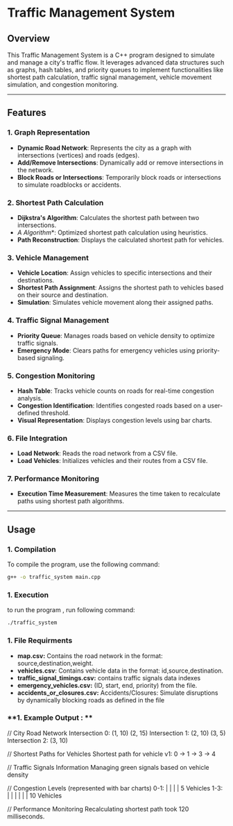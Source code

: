 # **Traffic Management System**

## **Overview**
This Traffic Management System is a C++ program designed to simulate and manage a city's traffic flow. It leverages advanced data structures such as graphs, hash tables, and priority queues to implement functionalities like shortest path calculation, traffic signal management, vehicle movement simulation, and congestion monitoring.

---

## **Features**

### **1. Graph Representation**
- **Dynamic Road Network**: Represents the city as a graph with intersections (vertices) and roads (edges).
- **Add/Remove Intersections**: Dynamically add or remove intersections in the network.
- **Block Roads or Intersections**: Temporarily block roads or intersections to simulate roadblocks or accidents.

### **2. Shortest Path Calculation**
- **Dijkstra's Algorithm**: Calculates the shortest path between two intersections.
- **A* Algorithm**: Optimized shortest path calculation using heuristics.
- **Path Reconstruction**: Displays the calculated shortest path for vehicles.

### **3. Vehicle Management**
- **Vehicle Location**: Assign vehicles to specific intersections and their destinations.
- **Shortest Path Assignment**: Assigns the shortest path to vehicles based on their source and destination.
- **Simulation**: Simulates vehicle movement along their assigned paths.

### **4. Traffic Signal Management**
- **Priority Queue**: Manages roads based on vehicle density to optimize traffic signals.
- **Emergency Mode**: Clears paths for emergency vehicles using priority-based signaling.

### **5. Congestion Monitoring**
- **Hash Table**: Tracks vehicle counts on roads for real-time congestion analysis.
- **Congestion Identification**: Identifies congested roads based on a user-defined threshold.
- **Visual Representation**: Displays congestion levels using bar charts.

### **6. File Integration**
- **Load Network**: Reads the road network from a CSV file.
- **Load Vehicles**: Initializes vehicles and their routes from a CSV file.

### **7. Performance Monitoring**
- **Execution Time Measurement**: Measures the time taken to recalculate paths using shortest path algorithms.

---

## **Usage**

### **1. Compilation**
To compile the program, use the following command:
```bash
g++ -o traffic_system main.cpp
 ```
### **1. Execution**
to run the program , run following command:
```bash
./traffic_system
```
### **1. File Requirments**
- **map.csv:** Contains the road network in the format: source,destination,weight.
- **vehicles.csv**: Contains vehicle data in the format: id,source,destination.
- **traffic_signal_timings.csv:** contains traffic signals data indexes
- **emergency_vehicles.csv:** (ID, start, end, priority) from the file. 
- **accidents_or_closures.csv:** Accidents/Closures: Simulate disruptions by dynamically blocking roads as defined in the
file

### **1. Example Output : **
// City Road Network
Intersection 0: (1, 10) (2, 15)
Intersection 1: (2, 10) (3, 5)
Intersection 2: (3, 10)

// Shortest Paths for Vehicles
Shortest path for vehicle v1: 0 -> 1 -> 3 -> 4

// Traffic Signals Information
Managing green signals based on vehicle density

// Congestion Levels (represented with bar charts)
0-1: | | | | 5 Vehicles
1-3: | | | | | | 10 Vehicles

// Performance Monitoring
Recalculating shortest path took 120 milliseconds.




